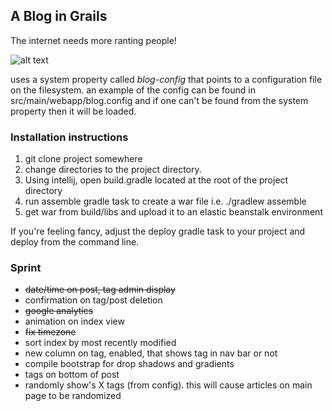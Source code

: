 ## A Blog in Grails

The internet needs more ranting people!

![alt text](https://s3-us-west-2.amazonaws.com/atronandbeyond.com/Animated+GIF-downsized.gif)

uses a system property called *blog-config* that points to a configuration file on the filesystem.  an example of the config can be found in src/main/webapp/blog.config and if one can't be found from the system property then it will be loaded.

### Installation instructions

1. git clone project somewhere
2. change directories to the project directory.
3. Using intellij, open build.gradle located at the root of the project directory
4. run assemble gradle task to create a war file i.e. ./gradlew assemble
5. get war from build/libs and upload it to an elastic beanstalk environment

If you're feeling fancy, adjust the deploy gradle task to your project and deploy from the command line.

### Sprint

* ~~date/time on post, tag admin display~~
* confirmation on tag/post deletion
* ~~google analytics~~
* animation on index view
* ~~fix timezone~~
* sort index by most recently modified
* new column on tag, enabled, that shows tag in nav bar or not
* compile bootstrap for drop shadows and gradients
* tags on bottom of post
* randomly show's X tags (from config).  this will cause articles on main page to be randomized